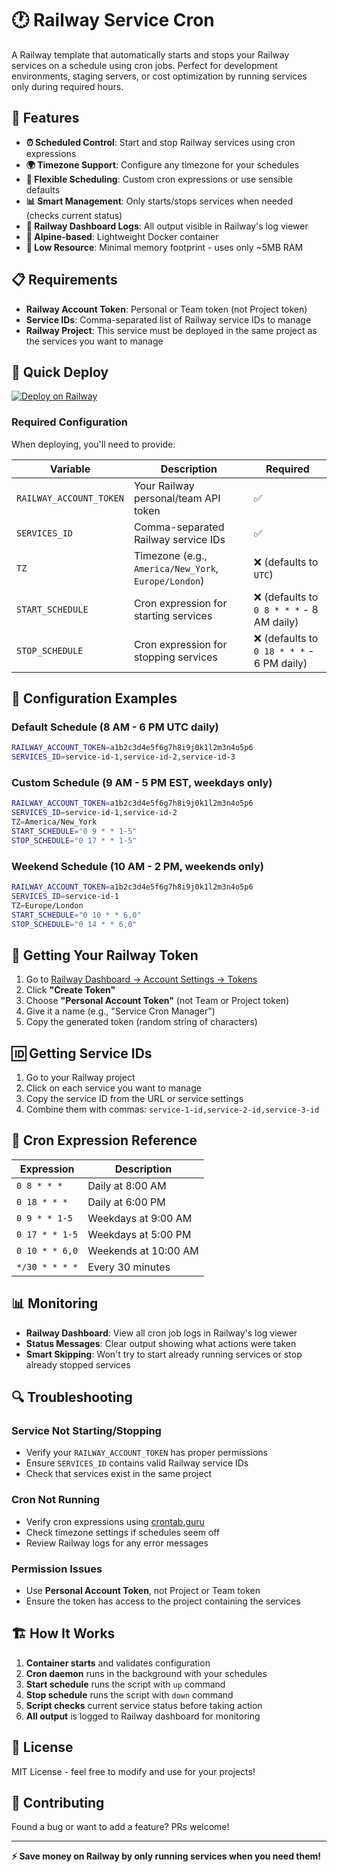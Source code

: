 # 🕐 Railway Service Cron

A Railway template that automatically starts and stops your Railway services on a schedule using cron jobs. Perfect for development environments, staging servers, or cost optimization by running services only during required hours.

## 🚀 Features

- **⏰ Scheduled Control**: Start and stop Railway services using cron expressions
- **🌍 Timezone Support**: Configure any timezone for your schedules
- **🔧 Flexible Scheduling**: Custom cron expressions or use sensible defaults
- **📊 Smart Management**: Only starts/stops services when needed (checks current status)
- **📝 Railway Dashboard Logs**: All output visible in Railway's log viewer
- **🐳 Alpine-based**: Lightweight Docker container
- **💾 Low Resource**: Minimal memory footprint - uses only ~5MB RAM

## 📋 Requirements

- **Railway Account Token**: Personal or Team token (not Project token)
- **Service IDs**: Comma-separated list of Railway service IDs to manage
- **Railway Project**: This service must be deployed in the same project as the services you want to manage

## 🎯 Quick Deploy

[![Deploy on Railway](https://railway.app/button.svg)](https://railway.app/template/your-template-id)

### Required Configuration

When deploying, you'll need to provide:

| Variable                | Description                                          | Required                                  |
| ----------------------- | ---------------------------------------------------- | ----------------------------------------- |
| `RAILWAY_ACCOUNT_TOKEN` | Your Railway personal/team API token                 | ✅                                        |
| `SERVICES_ID`           | Comma-separated Railway service IDs                  | ✅                                        |
| `TZ`                    | Timezone (e.g., `America/New_York`, `Europe/London`) | ❌ (defaults to `UTC`)                     |
| `START_SCHEDULE`        | Cron expression for starting services                | ❌ (defaults to `0 8 * * *` - 8 AM daily)  |
| `STOP_SCHEDULE`         | Cron expression for stopping services                | ❌ (defaults to `0 18 * * *` - 6 PM daily) |

## 🔧 Configuration Examples

### Default Schedule (8 AM - 6 PM UTC daily)

```bash
RAILWAY_ACCOUNT_TOKEN=a1b2c3d4e5f6g7h8i9j0k1l2m3n4o5p6
SERVICES_ID=service-id-1,service-id-2,service-id-3
```

### Custom Schedule (9 AM - 5 PM EST, weekdays only)

```bash
RAILWAY_ACCOUNT_TOKEN=a1b2c3d4e5f6g7h8i9j0k1l2m3n4o5p6
SERVICES_ID=service-id-1,service-id-2
TZ=America/New_York
START_SCHEDULE="0 9 * * 1-5"
STOP_SCHEDULE="0 17 * * 1-5"
```

### Weekend Schedule (10 AM - 2 PM, weekends only)

```bash
RAILWAY_ACCOUNT_TOKEN=a1b2c3d4e5f6g7h8i9j0k1l2m3n4o5p6
SERVICES_ID=service-id-1
TZ=Europe/London
START_SCHEDULE="0 10 * * 6,0"
STOP_SCHEDULE="0 14 * * 6,0"
```

## 🔑 Getting Your Railway Token

1. Go to [Railway Dashboard → Account Settings → Tokens](https://railway.app/account/tokens)
2. Click **"Create Token"**
3. Choose **"Personal Account Token"** (not Team or Project token)
4. Give it a name (e.g., "Service Cron Manager")
5. Copy the generated token (random string of characters)

## 🆔 Getting Service IDs

1. Go to your Railway project
2. Click on each service you want to manage
3. Copy the service ID from the URL or service settings
4. Combine them with commas: `service-1-id,service-2-id,service-3-id`

## 📅 Cron Expression Reference

| Expression     | Description          |
| -------------- | -------------------- |
| `0 8 * * *`    | Daily at 8:00 AM     |
| `0 18 * * *`   | Daily at 6:00 PM     |
| `0 9 * * 1-5`  | Weekdays at 9:00 AM  |
| `0 17 * * 1-5` | Weekdays at 5:00 PM  |
| `0 10 * * 6,0` | Weekends at 10:00 AM |
| `*/30 * * * *` | Every 30 minutes     |

## 📊 Monitoring

- **Railway Dashboard**: View all cron job logs in Railway's log viewer
- **Status Messages**: Clear output showing what actions were taken
- **Smart Skipping**: Won't try to start already running services or stop already stopped services

## 🔍 Troubleshooting

### Service Not Starting/Stopping
- Verify your `RAILWAY_ACCOUNT_TOKEN` has proper permissions
- Ensure `SERVICES_ID` contains valid Railway service IDs
- Check that services exist in the same project

### Cron Not Running
- Verify cron expressions using [crontab.guru](https://crontab.guru)
- Check timezone settings if schedules seem off
- Review Railway logs for any error messages

### Permission Issues
- Use **Personal Account Token**, not Project or Team token
- Ensure the token has access to the project containing the services

## 🏗️ How It Works

1. **Container starts** and validates configuration
2. **Cron daemon** runs in the background with your schedules
3. **Start schedule** runs the script with `up` command
4. **Stop schedule** runs the script with `down` command
5. **Script checks** current service status before taking action
6. **All output** is logged to Railway dashboard for monitoring

## 📄 License

MIT License - feel free to modify and use for your projects!

## 🤝 Contributing

Found a bug or want to add a feature? PRs welcome!

---

**⚡ Save money on Railway by only running services when you need them!**